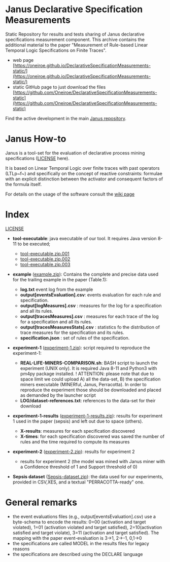# Janus Declarative Specification Measurements
Static Repository for results and tests sharing of Janus declarative specifications measurement component. This archive contains the additional material to the paper "Measurement of Rule-based Linear Temporal Logic Specifications on Finite Traces".
 
 * web page [https://oneiroe.github.io/DeclarativeSpecificationMeasurements-static/](https://oneiroe.github.io/DeclarativeSpecificationMeasurements-static/)
 * static GitHub page to just download the files [https://github.com/Oneiroe/DeclarativeSpecificationMeasurements-static](https://github.com/Oneiroe/DeclarativeSpecificationMeasurements-static)

Find the active development in the main [Janus repository](https://github.com/Oneiroe/Janus).

Janus How-to
=========================
Janus is a tool-set for the evaluation of declarative process mining specifications ([LICENSE](https://github.com/Oneiroe/MINERful/blob/master/LICENSE) here).

It is based on Linear Temporal Logic over finite traces with past operators (LTLp~f~) and specifically on the concept  of reactive constraints: formulae with an explicit distinction between the activator and consequent factors of the formula itself.

For details on the usage of the software consult the [wiki page](https://github.com/Oneiroe/Janus/wiki)

Index
=========================

[LICENSE](.\LICENSE)

* **tool-executable**: java executable of our tool. It requires Java version 8-11 to be executed;
  * [tool-executable.zip.001](.\tool-executable.zip.001)
  * [tool-executable.zip.002](.\tool-executable.zip.002)
  * [tool-executable.zip.003](.\tool-executable.zip.003)
* **example** ([example.zip](.\example.zip)): Contains the complete and precise data used for the trailing example in the paper (Table.1):
  * **log.txt** event log from the example
  * **output[eventsEvaluation].csv**: events evaluation for each rule and specification. 
  * **output[logMeasures].csv** : measures for the log for a specification and all its rules.
  * **output[tracesMeasures].csv** : measures for each trace of the log for a specification and all its rules.
  * **output[tracesMeasuresStats].csv** : statistics fo the distribution of trace measures for the specification and its rules.
  * **specification.json** : set of rules of the specification.
* **experiment-1** ([experiment-1.zip](.\experiment-1.zip)): script required to reproduce the experiment-1:
    * **REAL-LIFE-MINERS-COMPARISON.sh**: BASH script to launch the experiment (UNIX only). It is required Java 8-11 and Python3 with pm4py package installed.
	! ATTENTION: please note that due to space limit we could upload A) all the data-set, B) the specification miners executable (MINERful, Janus, Perracotta). In order to reproduce the experiment those should be downloaded and placed as demanded by the launcher script
	* **LOG/dataset-references.txt**: references to the data-set for their download
* **experiment-1-results** ([experiment-1-results.zip](.\experiment-1-results.zip)): results for experiment 1 used in the paper (sepsis) and left out due to space (others).
  * **X-results**: measures for each specification discovered
  * **X-times**: for each specification discovered was saved the number of rules and the time required to compute its measures

* **experiment-2** ([experiment-2.zip](.\experiment-2.zip)): results for experiment 2
	* results for experiment 2 (the model was mined with Janus miner with a Confidence threshold of 1 and Support threshold of 0)
* **Sepsis dataset** ([Sepsis-dataset.zip](.\Sepsis-dataset.zip)):  the data used for our experiments, provided in CSV,XES, and a textual "PERRACOTTA-ready" one. 

General remarks
=========================
- the event evaluations files (e.g., output[eventsEvaluation].csv) use a byte-schema to encode the results:  0=00 (activation and target violated), 1=01 (activation violated and target satisfied), 2=10(activation satisfied and target violate), 3=11 (activation and target satisfied). The mapping with the paper event-evaluation is 3->1, 2->-1, 0,1->0
- the specifications are called MODEL in the results files for legacy reasons
- the specifications are described using the DECLARE language
